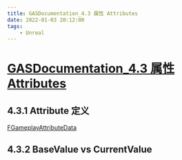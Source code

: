 ```yaml
---
title: GASDocumentation_4.3 属性 Attributes
date: 2022-01-03 20:12:00
tags:  
    - Unreal
---
```

# [GASDocumentation_4.3 属性 Attributes](https://zhuanlan.zhihu.com/p/145212673)

## 4.3.1 Attribute 定义

[FGameplayAttributeData](https://docs.unrealengine.com/4.27/en-US/API/Plugins/GameplayAbilities/FGameplayAttributeData/)

## 4.3.2 BaseValue vs CurrentValue